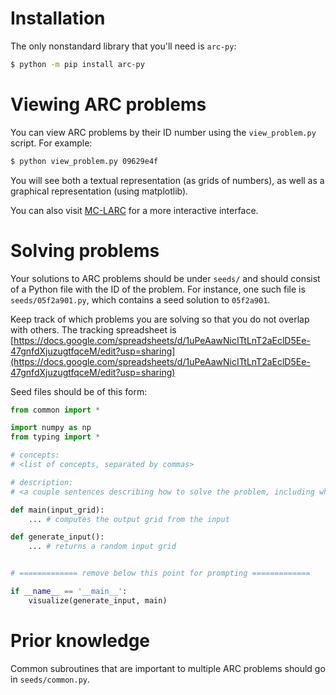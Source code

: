 # Installation

The only nonstandard library that you'll need is `arc-py`:
```bash
$ python -m pip install arc-py
```

# Viewing ARC problems

You can view ARC problems by their ID number using the `view_problem.py` script. For example:
```bash
$ python view_problem.py 09629e4f
```
You will see both a textual representation (as grids of numbers), as well as a graphical representation (using matplotlib).

You can also visit [MC-LARC](https://mc-larc.github.io/) for a more interactive interface.


# Solving problems

Your solutions to ARC problems should be under `seeds/` and should consist of a Python file with the ID of the problem.
For instance, one such file is `seeds/05f2a901.py`, which contains a seed solution to `05f2a901`.

Keep track of which problems you are solving so that you do not overlap with others. The tracking spreadsheet is [https://docs.google.com/spreadsheets/d/1uPeAawNicITtLnT2aEclD5Ee-47gnfdXjuzugtfqceM/edit?usp=sharing](https://docs.google.com/spreadsheets/d/1uPeAawNicITtLnT2aEclD5Ee-47gnfdXjuzugtfqceM/edit?usp=sharing)


Seed files should be of this form:
```python
from common import *

import numpy as np
from typing import *

# concepts:
# <list of concepts, separated by commas>

# description:
# <a couple sentences describing how to solve the problem, including what you'll see in the input>

def main(input_grid):
    ... # computes the output grid from the input

def generate_input():
    ... # returns a random input grid


# ============= remove below this point for prompting =============

if __name__ == '__main__':
    visualize(generate_input, main)
```

# Prior knowledge

Common subroutines that are important to multiple ARC problems should go in `seeds/common.py`.